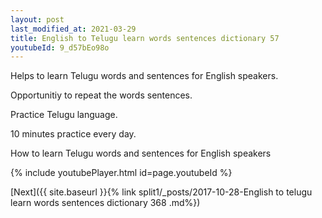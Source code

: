 ```yaml
---
layout: post
last_modified_at: 2021-03-29
title: English to Telugu learn words sentences dictionary 57 
youtubeId: 9_d57bEo98o
---
```

 
 
Helps to learn Telugu words and sentences for English speakers.

Opportunitiy to repeat the words sentences. 

Practice Telugu language. 
 
10 minutes practice every day. 
 
How to learn Telugu words and sentences for English speakers 
 
{% include youtubePlayer.html id=page.youtubeId %}
 
 
[Next]({{ site.baseurl }}{% link  split1/_posts/2017-10-28-English to telugu learn words sentences dictionary 368 .md%})
 

